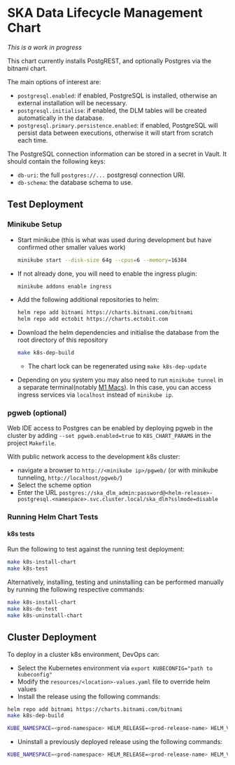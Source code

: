 # SKA Data Lifecycle Management Chart

*This is a work in progress*

This chart currently installs PostgREST, and optionally Postgres via the bitnami chart.

The main options of interest are:

 * `postgresql.enabled`: if enabled, PostgreSQL is installed, otherwise an external installation will be necessary.
 * `postgresql.initialise`: if enabled, the DLM tables will be created automatically in the database.
 * `postgresql.primary.persistence.enabled`: if enabled, PostgreSQL will persist data between executions, otherwise it will start from scratch each time.

The PostgreSQL connection information can be stored in a secret in Vault.
It should contain the following keys:

 * `db-uri`: the full `postgres://...` postgresql connection URI.
 * `db-schema`: the database schema to use.

## Test Deployment

### Minikube Setup

* Start minikube (this is what was used during development but have confirmed other smaller values work)
  ```sh
  minikube start --disk-size 64g --cpus=6 --memory=16384
  ```

* If not already done, you will need to enable the ingress plugin:
  ```sh
  minikube addons enable ingress
  ```

* Add the following additional repositories to helm:
  ```sh
  helm repo add bitnami https://charts.bitnami.com/bitnami
  helm repo add ectobit https://charts.ectobit.com
  ```

* Download the helm dependencies and initialise the database from the root directory of this repository
  ```sh
  make k8s-dep-build
  ```

  * The chart lock can be regenerated using `make k8s-dep-update`

- Depending on you system you may also need to run `minikube tunnel` in a separate terminal(notably [M1 Macs](https://github.com/kubernetes/minikube/issues/13510)). In this case, you can access ingress services via `localhost` instead of `minikube ip`.


### pgweb (optional)

Web IDE access to Postgres can be enabled by deploying pgweb in the cluster by adding `--set pgweb.enabled=true` to `K8S_CHART_PARAMS` in the project `Makefile`.

With public network access to the development k8s cluster:

* navigate a browser to `http://<minikube ip>/pgweb/` (or with minikube tunneling, `http://localhost/pgweb/`)
* Select the scheme option
* Enter the URL `postgres://ska_dlm_admin:password@<helm-release>-postgresql.<namespace>.svc.cluster.local/ska_dlm?sslmode=disable`

### Running Helm Chart Tests

#### k8s tests

Run the following to test against the running test deployment:
```sh
make k8s-install-chart
make k8s-test
```

Alternatively, installing, testing and uninstalling can be performed manually by running the following respective commands:

```sh
make k8s-install-chart
make k8s-do-test
make k8s-uninstall-chart
```

## Cluster Deployment

To deploy in a cluster k8s environment, DevOps can:

* Select the Kubernetes environment via `export KUBECONFIG="path to kubeconfig"`
* Modify the `resources/<location>-values.yaml` file to override helm values
* Install the release using the following commands:

```bash
helm repo add bitnami https://charts.bitnami.com/bitnami
make k8s-dep-build

KUBE_NAMESPACE=<prod-namespace> HELM_RELEASE=<prod-release-name> HELM_VALUES=resources/<values_file> K8S_SKIP_NAMESPACE=1 make k8s-install-chart
```

* Uninstall a previously deployed release using the following commands:

```bash
KUBE_NAMESPACE=<prod-namespace> HELM_RELEASE=<prod-release-name> HELM_VALUES=resources/<values_file> K8S_SKIP_NAMESPACE=1 make k8s-uninstall-chart
```